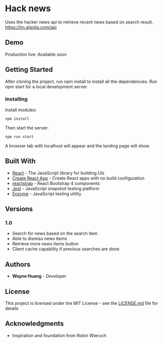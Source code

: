 # Hack news

Uses the hacker news api to retrieve recent news based on search result.
https://hn.algolia.com/api

## Demo
Production live:
Available soon

## Getting Started

After cloning the project, run npm install to install all the dependencies.
Run npm start for a local development server.

### Installing

Install modules:

```
npm install
```

Then start the server:

```
npm run start
```

A browser tab with localhost will appear and the landing page will show.

## Built With

* [React](https://reactjs.org/) - The JavaScript library for building UIs
* [Create React App](https://github.com/facebook/create-react-app) - Create React apps with no build configuration
* [reactstrap](https://reactstrap.github.io/) - React Bootstrap 4 components
* [Jest](https://facebook.github.io/jest/) - JavaScript snapshot testing platform
* [Enzyme](http://airbnb.io/enzyme/) - JavaScript testing utility

## Versions

### 1.0 
- Search for news based on the search item
- Able to dismiss news items
- Retrieve more news items button
- Client cache capability if previous searches are done

## Authors

* **Wayne Huang** - *Developer*

## License

This project is licensed under the MIT License - see the [LICENSE.md](LICENSE.md) file for details

## Acknowledgments
* Inspiration and foundation from Robin Wieruch